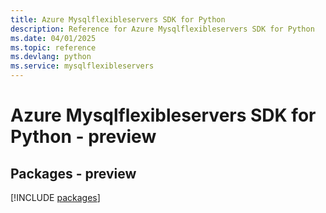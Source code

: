 ```yaml
---
title: Azure Mysqlflexibleservers SDK for Python
description: Reference for Azure Mysqlflexibleservers SDK for Python
ms.date: 04/01/2025
ms.topic: reference
ms.devlang: python
ms.service: mysqlflexibleservers
---
```

# Azure Mysqlflexibleservers SDK for Python - preview
## Packages - preview
[!INCLUDE [packages](mysqlflexibleservers-index.md)]